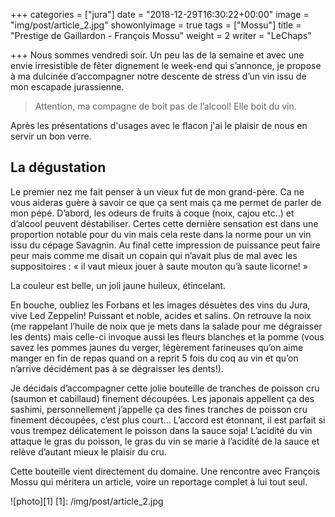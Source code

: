+++
categories = ["jura"]
date = "2018-12-29T16:30:22+00:00"
image = "img/post/article_2.jpg"
showonlyimage = true
tags = ["Mossu"]
title = "Prestige de Gaillardon - François Mossu"
weight = 2
writer = "LeChaps"

+++
Nous sommes vendredi soir. Un peu las de la semaine et avec une envie irresistible de fêter dignement le week-end qui s’annonce, je propose à ma dulcinée d’accompagner notre descente de stress d’un vin issu de mon escapade jurassienne.

> Attention, ma compagne de boit pas de l’alcool! Elle boit du vin.

Après les présentations d'usages avec le flacon j'ai le plaisir de nous en servir un bon verre.

## La dégustation

Le premier nez me fait penser à un vieux fut de mon grand-père. Ca ne vous aideras guère à savoir ce que ça sent mais ça me permet de parler de mon pépé. D’abord, les odeurs de fruits à coque (noix, cajou etc..) et d’alcool peuvent déstabiliser. Certes cette dernière sensation est dans une proportion notable pour du vin mais cela reste dans la norme pour un vin issu du cépage Savagnin. Au final cette impression de puissance peut faire peur mais comme me disait un copain qui n’avait plus de mal avec les suppositoires : « il vaut mieux jouer à saute mouton qu’à saute licorne! »

La couleur est belle, un joli jaune huileux, étincelant.

En bouche, oubliez les Forbans et les images désuètes des vins du Jura, vive Led Zeppelin! Puissant et noble, acides et salins. On retrouve la noix (me rappelant l’huile de noix que je mets dans la salade pour me dégraisser les dents) mais celle-ci invoque aussi les fleurs blanches et la pomme (vous savez les pommes jaunes du verger, légèrement farineuses qu’on aime manger en fin de repas quand on a reprit 5 fois du coq au vin et qu’on n’arrive décidément pas à se dégraisser les dents!).

Je décidais d’accompagner cette jolie bouteille de tranches de poisson cru (saumon et cabillaud) finement découpées. Les japonais appellent ça des sashimi, personnellement j’appelle ça des fines tranches de poisson cru finement découpées, c’est plus court… L’accord est étonnant, il est parfait si vous trempez délicatement le poisson dans la sauce soja! L’acidité du vin attaque le gras du poisson, le gras du vin se marie à l’acidité de la sauce et relève d’autant mieux le plaisir du cru.

Cette bouteille vient directement du domaine. Une rencontre avec François Mossu qui méritera un article, voire un reportage complet à lui tout seul.

!\[photo\]\[1\]
\[1\]: /img/post/article_2.jpg